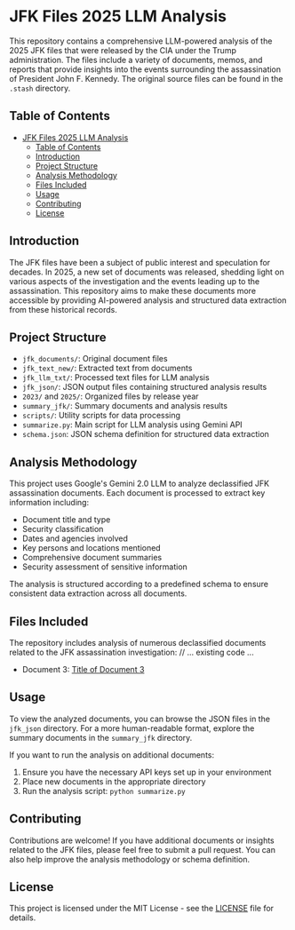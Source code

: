 # JFK Files 2025 LLM Analysis

This repository contains a comprehensive LLM-powered analysis of the 2025 JFK files that were released by the CIA under the Trump administration. The files include a variety of documents, memos, and reports that provide insights into the events surrounding the assassination of President John F. Kennedy. The original source files can be found in the `.stash` directory.

## Table of Contents

- [JFK Files 2025 LLM Analysis](#jfk-files-2025-llm-analysis)
  - [Table of Contents](#table-of-contents)
  - [Introduction](#introduction)
  - [Project Structure](#project-structure)
  - [Analysis Methodology](#analysis-methodology)
  - [Files Included](#files-included)
  - [Usage](#usage)
  - [Contributing](#contributing)
  - [License](#license)

## Introduction

The JFK files have been a subject of public interest and speculation for decades. In 2025, a new set of documents was released, shedding light on various aspects of the investigation and the events leading up to the assassination. This repository aims to make these documents more accessible by providing AI-powered analysis and structured data extraction from these historical records.

## Project Structure

- `jfk_documents/`: Original document files
- `jfk_text_new/`: Extracted text from documents
- `jfk_llm_txt/`: Processed text files for LLM analysis
- `jfk_json/`: JSON output files containing structured analysis results
- `2023/` and `2025/`: Organized files by release year
- `summary_jfk/`: Summary documents and analysis results
- `scripts/`: Utility scripts for data processing
- `summarize.py`: Main script for LLM analysis using Gemini API
- `schema.json`: JSON schema definition for structured data extraction

## Analysis Methodology

This project uses Google's Gemini 2.0 LLM to analyze declassified JFK assassination documents. Each document is processed to extract key information including:

- Document title and type
- Security classification
- Dates and agencies involved
- Key persons and locations mentioned
- Comprehensive document summaries
- Security assessment of sensitive information

The analysis is structured according to a predefined schema to ensure consistent data extraction across all documents.

## Files Included

The repository includes analysis of numerous declassified documents related to the JFK assassination investigation:
// ... existing code ...
- Document 3: [Title of Document 3](link-to-document-3)

## Usage

To view the analyzed documents, you can browse the JSON files in the `jfk_json` directory. For a more human-readable format, explore the summary documents in the `summary_jfk` directory.

If you want to run the analysis on additional documents:
1. Ensure you have the necessary API keys set up in your environment
2. Place new documents in the appropriate directory
3. Run the analysis script: `python summarize.py`

## Contributing

Contributions are welcome! If you have additional documents or insights related to the JFK files, please feel free to submit a pull request. You can also help improve the analysis methodology or schema definition.

## License

This project is licensed under the MIT License - see the [LICENSE](LICENSE) file for details.